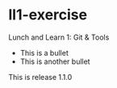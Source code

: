 ll1-exercise
============

Lunch and Learn 1: Git &amp; Tools

- This is a bullet
- This is another bullet

This is release 1.1.0

